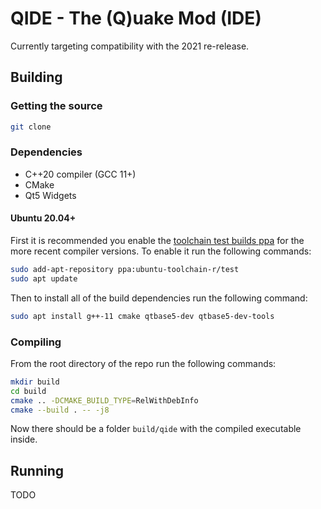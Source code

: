 # QIDE - The (Q)uake Mod (IDE)

Currently targeting compatibility with the 2021 re-release.

## Building

### Getting the source

```bash
git clone 
```

### Dependencies

- C++20 compiler (GCC 11+)
- CMake
- Qt5 Widgets

#### Ubuntu 20.04+

First it is recommended you enable the [toolchain test builds ppa](https://launchpad.net/~ubuntu-toolchain-r/+archive/ubuntu/test) for the more recent compiler versions.
To enable it run the following commands:

```bash
sudo add-apt-repository ppa:ubuntu-toolchain-r/test
sudo apt update
```

Then to install all of the build dependencies run the following command:

```bash
sudo apt install g++-11 cmake qtbase5-dev qtbase5-dev-tools
```

### Compiling

From the root directory of the repo run the following commands:

```bash
mkdir build
cd build
cmake .. -DCMAKE_BUILD_TYPE=RelWithDebInfo
cmake --build . -- -j8
```

Now there should be a folder `build/qide` with the compiled executable inside.

## Running

TODO

